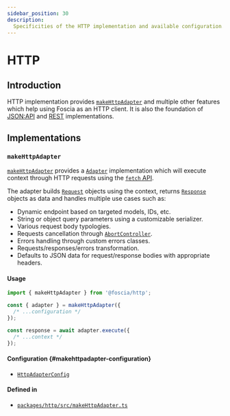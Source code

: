```yaml
---
sidebar_position: 30
description:
  Specificities of the HTTP implementation and available configuration.
---
```


# HTTP

## Introduction

HTTP implementation provides
[`makeHttpAdapter`](/docs/api/@foscia/http/functions/makeHttpAdapter) and
multiple other features which help using Foscia as an HTTP client. It is also
the foundation of [JSON:API](/docs/digging-deeper/implementations/jsonapi) and
[REST](/docs/digging-deeper/implementations/rest) implementations.

## Implementations

### `makeHttpAdapter`


[`makeHttpAdapter`](/docs/api/@foscia/http/functions/makeHttpAdapter) provides a
[`Adapter`](/docs/api/@foscia/core/interfaces/Adapter) implementation which
will execute context through HTTP requests using the
[`fetch` API](https://developer.mozilla.org/en-US/docs/Web/API/Fetch_API).

The adapter builds
[`Request`](https://developer.mozilla.org/en-US/docs/Web/API/Request) objects
using the context, returns
[`Response`](https://developer.mozilla.org/en-US/docs/Web/API/Response) objects
as data and handles multiple use cases such as:

- Dynamic endpoint based on targeted models, IDs, etc.
- String or object query parameters using a customizable serializer.
- Various request body typologies.
- Requests cancellation through
  [`AbortController`](https://developer.mozilla.org/en-US/docs/Web/API/AbortController).
- Errors handling through custom errors classes.
- Requests/responses/errors transformation.
- Defaults to JSON data for request/response bodies with appropriate headers.

#### Usage

```typescript
import { makeHttpAdapter } from '@foscia/http';

const { adapter } = makeHttpAdapter({
  /* ...configuration */
});

const response = await adapter.execute({
  /* ...context */
});
```

#### Configuration {#makehttpadapter-configuration}

- [`HttpAdapterConfig`](/docs/api/@foscia/http/interfaces/HttpAdapterConfig)

#### Defined in

- [`packages/http/src/makeHttpAdapter.ts`](https://github.com/foscia-dev/foscia/blob/main/packages/http/src/makeHttpAdapter.ts)

